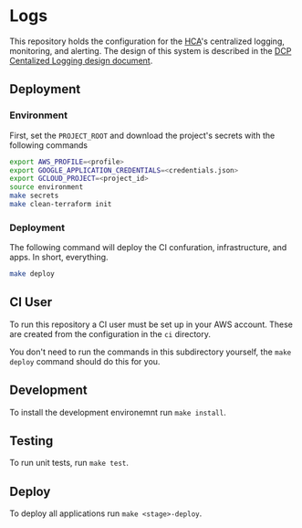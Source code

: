 # Logs

This repository holds the configuration for the [HCA](https://humancellatlas.org)'s centralized logging, monitoring, and alerting. The design of this system is described in the [DCP Centalized Logging design document](https://docs.google.com/document/d/15RUEodhwS8wtgkIpoJ_6uI9eCErzAw2YXzY6MwwUcG4/edit?usp=sharing).

## Deployment

### Environment
First, set the `PROJECT_ROOT` and download the project's secrets with the following commands

```bash
export AWS_PROFILE=<profile>
export GOOGLE_APPLICATION_CREDENTIALS=<credentials.json>
export GCLOUD_PROJECT=<project_id>
source environment
make secrets
make clean-terraform init
```

### Deployment

The following command will deploy the CI confuration, infrastructure, and apps. In short, everything.
```bash
make deploy
```

## CI User
To run this repository a CI user must be set up in your AWS account. These are created from the configuration in the `ci` directory.

You don't need to run the commands in this subdirectory yourself, the `make deploy` command should do this for you.

## Development

To install the development environemnt run `make install`.

## Testing

To run unit tests, run `make test`.

## Deploy

To deploy all applications run `make <stage>-deploy`.
